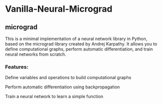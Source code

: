 # Vanilla-Neural-Micrograd

## micrograd

This is a minimal implementation of a neural network library in Python, based on the micrograd library created by Andrej Karpathy. It allows you to define computational graphs, perform automatic differentiation, and train neural networks from scratch.

### Features:

Define variables and operations to build computational graphs

Perform automatic differentiation using backpropagation

Train a neural network to learn a simple function
